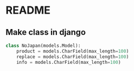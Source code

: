 # README

## Make class in django

```python
class NoJapan(models.Model):
    product = models.CharField(max_length=100)
    replace = models.CharField(max_length=100)
    info = models.CharField(max_length=100)
```

